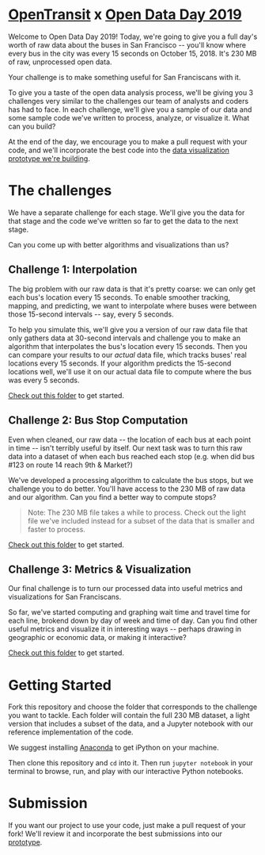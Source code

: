 # [OpenTransit](http://opentransit.city/) x [Open Data Day 2019](https://www.eventbrite.com/e/code-for-san-francisco-open-data-day-2019-tickets-56291530483)

Welcome to Open Data Day 2019! Today, we're going to give you a full day's worth of raw
data about the buses in San Francisco -- you'll know where every bus in the city was
every 15 seconds on October 15, 2018. It's 230 MB of raw, unprocessed open data.

Your challenge is to make something useful for San Franciscans with it.

To give you a taste of the open data analysis process, we'll be giving you 3 challenges
very similar to the challenges our team of analysts and coders has had to face.
In each challenge, we'll give you a sample of our data and some sample code
we've written to process, analyze, or visualize it. What can you build?

At the end of the day, we encourage you to make a pull request with your code,
and we'll incorporate the best code into the [data visualization prototype we're building](https://github.com/trynmaps/metrics-mvp).

# The challenges

We have a separate challenge for each stage. We'll give you the data for that stage
and the code we've written so far to get the data to the next stage.

Can you come up with better algorithms and visualizations than us?

## Challenge 1: Interpolation

The big problem with our raw data is that it's pretty coarse: we can only get
each bus's location every 15 seconds. To enable smoother tracking, mapping,
and predicting, we want to interpolate where buses were between those 15-second
intervals -- say, every 5 seconds.

To help you simulate this, we'll give you a version of our raw data file
that only gathers data at 30-second intervals and challenge you to make an
algorithm that interpolates the bus's location every 15 seconds. Then you can
compare your results to our *actual* data file, which tracks buses' real
locations every 15 seconds. If your algorithm predicts the 15-second locations well,
we'll use it on our actual data file to compute where the bus was every 5 seconds.

[Check out this folder](/interpolation) to get started.

## Challenge 2: Bus Stop Computation

Even when cleaned, our raw data -- the location of each bus at each point in time
-- isn't terribly useful by itself. Our next task was to turn this raw data into
a dataset of when each bus reached each stop (e.g. when did bus #123 on route 14
reach 9th & Market?)

We've developed a processing algorithm to calculate the bus stops, but we challenge
you to do better. You'll have access to the 230 MB of raw data and our algorithm.
Can you find a better way to compute stops?

> Note: The 230 MB file takes a while to process. Check out the light file
> we've included instead for a subset of the data that is smaller and faster
> to process.

[Check out this folder](/stop-computation) to get started.

## Challenge 3: Metrics & Visualization

Our final challenge is to turn our processed data into useful metrics and
visualizations for San Franciscans.

So far, we've started computing and graphing wait time and travel time
for each line, brokend down by day of week and time of day. Can you find
other useful metrics and visualize it in interesting ways -- perhaps
drawing in geographic or economic data, or making it interactive?

[Check out this folder](/visualization) to get started.

# Getting Started

Fork this repository and choose the folder that corresponds to the challenge you want
to tackle. Each folder will contain the full 230 MB dataset, a light version that
includes a subset of the data, and a Jupyter notebook with our reference implementation
of the code.

We suggest installing [Anaconda](https://www.anaconda.com/distribution/) to get iPython
on your machine.

Then clone this repository and `cd` into it. Then run `jupyter notebook` in your terminal
to browse, run, and play with our interactive Python notebooks.

# Submission

If you want our project to use your code, just make a pull request of your fork! We'll
review it and incorporate the best submissions into our
[prototype](https://github.com/trynmaps/metrics-mvp).